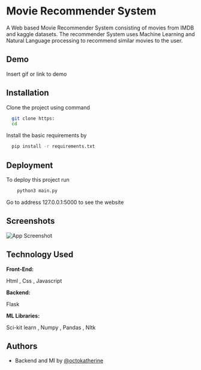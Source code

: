 #                          Movie Recommender System

A Web based Movie Recommender System consisting of movies from IMDB and kaggle datasets.
The recommender System uses Machine Learning and Natural Language processing to recommend similar movies to the user.



## Demo

Insert gif or link to demo


## Installation
Clone the project using command

```bash
  git clone https:
  cd
```
    
Install the basic requirements by 

```bash
  pip install -r requirements.txt
```


## Deployment

To deploy this project run

```bash
    python3 main.py
```

Go to address 127.0.0.1:5000 to see the website

## Screenshots

![App Screenshot](![image](https://github.com/Atharva-Shetty/Movie-Recommender-System/blob/main/images/screenshot?raw=true))


## Technology Used

**Front-End:**

Html , Css , Javascript

**Backend:** 

Flask


**ML Libraries:** 

 Sci-kit learn , Numpy , Pandas , Nltk




## Authors

- Backend and Ml by [@octokatherine](https://www.github.com/octokatherine)
